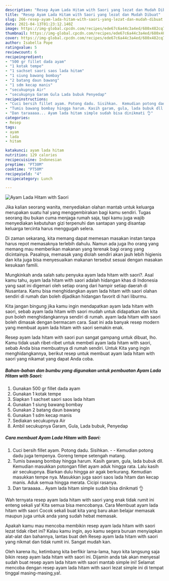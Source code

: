 ```yaml
---
description: "Resep Ayam Lada Hitam with Saori yang lezat dan Mudah Dibuat"
title: "Resep Ayam Lada Hitam with Saori yang lezat dan Mudah Dibuat"
slug: 266-resep-ayam-lada-hitam-with-saori-yang-lezat-dan-mudah-dibuat
date: 2021-04-13T01:23:12.140Z
image: https://img-global.cpcdn.com/recipes/ede67c6a44c3a4ed/680x482cq70/ayam-lada-hitam-with-saori-foto-resep-utama.jpg
thumbnail: https://img-global.cpcdn.com/recipes/ede67c6a44c3a4ed/680x482cq70/ayam-lada-hitam-with-saori-foto-resep-utama.jpg
cover: https://img-global.cpcdn.com/recipes/ede67c6a44c3a4ed/680x482cq70/ayam-lada-hitam-with-saori-foto-resep-utama.jpg
author: Isabella Pope
ratingvalue: 5
reviewcount: 6
recipeingredient:
- "500 gr fillet dada ayam"
- "1 kotak tempe"
- "1 sachset saori saos lada hitam"
- "1 siung bawang bombay"
- "2 batang daun bawang"
- "1 sdm kecap manis"
- "secukupnya Air"
- "secukupnya Garam Gula Lada bubuk Penyedap"
recipeinstructions:
- "Cuci bersih fillet ayam. Potong dadu. Sisihkan.  Kemudian potong dadu juga tempenya. Goreng tempe setengah matang."
- "Tumis bawang bombay hingga harum. Kasih garam, gula, lada bubuk dll. Kemudian masukkan potongan fillet ayam aduk hingga rata. Lalu kasih air secukupnya. Biarkan dulu hingga air agak berkurang. Kemudian masukkan tempe nya. Masukkan juga saori saos lada hitam dan kecap manis. Aduk semua hingga merata. Cicipi rasanya."
- "Dan taraaaaa... Ayam lada hitam simple sudah bisa dinikmati 👌"
categories:
- Resep
tags:
- ayam
- lada
- hitam

katakunci: ayam lada hitam 
nutrition: 129 calories
recipecuisine: Indonesian
preptime: "PT30M"
cooktime: "PT50M"
recipeyield: "4"
recipecategory: Lunch

---
```



![Ayam Lada Hitam with Saori](https://img-global.cpcdn.com/recipes/ede67c6a44c3a4ed/680x482cq70/ayam-lada-hitam-with-saori-foto-resep-utama.jpg)

Jika kalian seorang wanita, menyediakan olahan mantab untuk keluarga merupakan suatu hal yang menggembirakan bagi kamu sendiri. Tugas seorang ibu bukan cuma menjaga rumah saja, tapi kamu juga wajib menyediakan kebutuhan gizi terpenuhi dan santapan yang disantap keluarga tercinta harus menggugah selera.

Di zaman  sekarang, kita memang dapat memesan masakan instan tanpa harus repot memasaknya terlebih dahulu. Namun ada juga lho orang yang memang mau memberikan makanan yang terenak bagi orang yang dicintainya. Pasalnya, memasak yang diolah sendiri akan jauh lebih higienis dan kita juga bisa menyesuaikan makanan tersebut sesuai dengan masakan kesukaan famili. 



Mungkinkah anda salah satu penyuka ayam lada hitam with saori?. Asal kamu tahu, ayam lada hitam with saori adalah hidangan khas di Indonesia yang saat ini digemari oleh setiap orang dari hampir setiap daerah di Nusantara. Kamu bisa menghidangkan ayam lada hitam with saori olahan sendiri di rumah dan boleh dijadikan hidangan favorit di hari liburmu.

Kita jangan bingung jika kamu ingin mendapatkan ayam lada hitam with saori, sebab ayam lada hitam with saori mudah untuk didapatkan dan kita pun boleh menghidangkannya sendiri di rumah. ayam lada hitam with saori boleh dimasak dengan bermacam cara. Saat ini ada banyak resep modern yang membuat ayam lada hitam with saori semakin enak.

Resep ayam lada hitam with saori pun sangat gampang untuk dibuat, lho. Kamu tidak usah ribet-ribet untuk membeli ayam lada hitam with saori, sebab Anda bisa membuatnya di rumah sendiri. Untuk Kita yang ingin menghidangkannya, berikut resep untuk membuat ayam lada hitam with saori yang nikamat yang dapat Anda coba.

<!--inarticleads1-->

##### Bahan-bahan dan bumbu yang digunakan untuk pembuatan Ayam Lada Hitam with Saori:

1. Gunakan 500 gr fillet dada ayam
1. Gunakan 1 kotak tempe
1. Siapkan 1 sachset saori saos lada hitam
1. Gunakan 1 siung bawang bombay
1. Gunakan 2 batang daun bawang
1. Gunakan 1 sdm kecap manis
1. Sediakan secukupnya Air
1. Ambil secukupnya Garam, Gula, Lada bubuk, Penyedap




<!--inarticleads2-->

##### Cara membuat Ayam Lada Hitam with Saori:

1. Cuci bersih fillet ayam. Potong dadu. Sisihkan. -  - Kemudian potong dadu juga tempenya. Goreng tempe setengah matang.
1. Tumis bawang bombay hingga harum. Kasih garam, gula, lada bubuk dll. Kemudian masukkan potongan fillet ayam aduk hingga rata. Lalu kasih air secukupnya. Biarkan dulu hingga air agak berkurang. Kemudian masukkan tempe nya. Masukkan juga saori saos lada hitam dan kecap manis. Aduk semua hingga merata. Cicipi rasanya.
1. Dan taraaaaa... Ayam lada hitam simple sudah bisa dinikmati 👌




Wah ternyata resep ayam lada hitam with saori yang enak tidak rumit ini enteng sekali ya! Kita semua bisa mencobanya. Cara Membuat ayam lada hitam with saori Cocok sekali buat kita yang baru akan belajar memasak maupun juga untuk anda yang sudah hebat memasak.

Apakah kamu mau mencoba membikin resep ayam lada hitam with saori lezat tidak ribet ini? Kalau kamu ingin, ayo kamu segera buruan menyiapkan alat-alat dan bahannya, lantas buat deh Resep ayam lada hitam with saori yang nikmat dan tidak rumit ini. Sangat mudah kan. 

Oleh karena itu, ketimbang kita berfikir lama-lama, hayo kita langsung saja bikin resep ayam lada hitam with saori ini. Dijamin anda tak akan menyesal sudah buat resep ayam lada hitam with saori mantab simple ini! Selamat mencoba dengan resep ayam lada hitam with saori lezat simple ini di tempat tinggal masing-masing,ya!.

